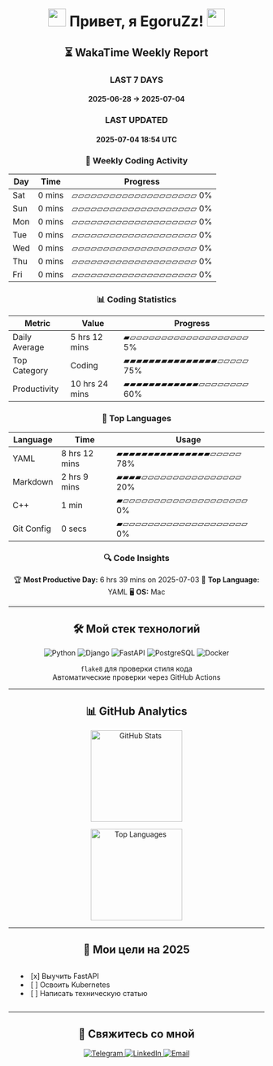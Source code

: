 <h1 align="center">
  <img src="https://media.giphy.com/media/hvRJCLFzcasrR4ia7z/giphy.gif" width="35px"/> 
  Привет, я EgoruZz!
  <img src="https://media.giphy.com/media/hvRJCLFzcasrR4ia7z/giphy.gif" width="35px"/>
</h1>

<!--START_SECTION:waka-->
<div align='center'>

## ⏳ WakaTime Weekly Report

<h3>LAST 7 DAYS</h3>
<h4>2025-06-28 → 2025-07-04</h4>

<h3>LAST UPDATED</h3>
<h4>2025-07-04 18:54 UTC</h4>

### 📅 Weekly Coding Activity

| Day       | Time   | Progress       |
|-----------|--------|----------------|
| Sat       | 0 mins | ▱▱▱▱▱▱▱▱▱▱▱▱▱▱▱▱▱▱▱▱   0% |
| Sun       | 0 mins | ▱▱▱▱▱▱▱▱▱▱▱▱▱▱▱▱▱▱▱▱   0% |
| Mon       | 0 mins | ▱▱▱▱▱▱▱▱▱▱▱▱▱▱▱▱▱▱▱▱   0% |
| Tue       | 0 mins | ▱▱▱▱▱▱▱▱▱▱▱▱▱▱▱▱▱▱▱▱   0% |
| Wed       | 0 mins | ▱▱▱▱▱▱▱▱▱▱▱▱▱▱▱▱▱▱▱▱   0% |
| Thu       | 0 mins | ▱▱▱▱▱▱▱▱▱▱▱▱▱▱▱▱▱▱▱▱   0% |
| Fri       | 0 mins | ▱▱▱▱▱▱▱▱▱▱▱▱▱▱▱▱▱▱▱▱   0% |

### 📊 Coding Statistics

| Metric | Value | Progress |
|--------|-------|----------|
| Daily Average | 5 hrs 12 mins | ▰▱▱▱▱▱▱▱▱▱▱▱▱▱▱▱▱▱▱▱   5% |
| Top Category | Coding | ▰▰▰▰▰▰▰▰▰▰▰▰▰▰▰▱▱▱▱▱  75% |
| Productivity | 10 hrs 24 mins | ▰▰▰▰▰▰▰▰▰▰▰▰▱▱▱▱▱▱▱▱  60% |

### 🚀 Top Languages

| Language | Time | Usage |
|----------|------|-------|
| YAML | 8 hrs 12 mins | ▰▰▰▰▰▰▰▰▰▰▰▰▰▰▰▱▱▱▱▱  78% |
| Markdown | 2 hrs 9 mins | ▰▰▰▰▱▱▱▱▱▱▱▱▱▱▱▱▱▱▱▱  20% |
| C++ | 1 min | ▰▱▱▱▱▱▱▱▱▱▱▱▱▱▱▱▱▱▱▱▱   0% |
| Git Config | 0 secs | ▰▱▱▱▱▱▱▱▱▱▱▱▱▱▱▱▱▱▱▱▱   0% |

### 🔍 Code Insights

🏆 **Most Productive Day:** 6 hrs 39 mins on 2025-07-03
💎 **Top Language:** YAML
🖥️ **OS:** Mac

</div>
<!--END_SECTION:waka-->

---

<div align="center">
<h2>🛠 Мой стек технологий</h2>
</div>

<p align="center">
  <img src="https://img.shields.io/badge/Python-3776AB?logo=python&logoColor=white" alt="Python">
  <img src="https://img.shields.io/badge/Django-092E20?logo=django&logoColor=white" alt="Django">
  <img src="https://img.shields.io/badge/FastAPI-009688?logo=fastapi&logoColor=white" alt="FastAPI">
  <img src="https://img.shields.io/badge/PostgreSQL-4169E1?logo=postgresql&logoColor=white" alt="PostgreSQL">
  <img src="https://img.shields.io/badge/Docker-2496ED?logo=docker&logoColor=white" alt="Docker">
</p>

<p align="center">
  <code>flake8</code> для проверки стиля кода<br>
  Автоматические проверки через GitHub Actions
</p>

---

<div align="center">
<h2>📊 GitHub Analytics</h2>
</div>

<div align="center">
  <picture>
    <source
      srcset="https://github-readme-stats-sigma-five.vercel.app/api?username=EgoruZz&show_icons=true&count_private=true&disable_animations=true&include_all_commits=false"
      media="(prefers-color-scheme: light)"
    />
    <img 
      src="https://github-readme-stats-sigma-five.vercel.app/api?username=EgoruZz&show_icons=true&count_private=true&disable_animations=true" 
      height="180"
      alt="GitHub Stats"
    />
  </picture>

  <img
    src="https://github-readme-stats-sigma-five.vercel.app/api/top-langs/?username=EgoruZz&layout=compact&exclude_repo=README-STATS,starter-templates&langs_count=8&count_private=true"
    height="180"
    alt="Top Languages"
  />
</div>

---

<div align="center">
<h2>🎯 Мои цели на 2025</h2>
</div>

<ul align="center" style="list-style-position: inside; display: inline-block; text-align: left;">
  <li>[x] Выучить FastAPI</li>
  <li>[ ] Освоить Kubernetes</li>
  <li>[ ] Написать техническую статью</li>
</ul>

---

<div align="center">
<h2>🤝 Свяжитесь со мной</h2>
</div>

<p align="center">
  <a href="https://t.me/your_username" target="_blank">
    <img src="https://img.shields.io/badge/Telegram-@ваш_ник-26A5E4?logo=telegram" alt="Telegram">
  </a>
  <a href="https://linkedin.com/in/your_username" target="_blank">
    <img src="https://img.shields.io/badge/LinkedIn-Ваше_Имя-0A66C2?logo=linkedin" alt="LinkedIn">
  </a>
  <a href="mailto:ваш@email.com">
    <img src="https://img.shields.io/badge/Email-ваш@email.com-EA4335?logo=gmail" alt="Email">
  </a>
</p>

